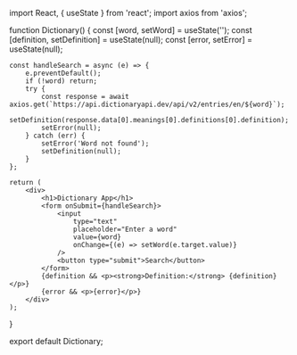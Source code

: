 ﻿import React, { useState } from 'react';
import axios from 'axios';

function Dictionary() {
    const [word, setWord] = useState('');
    const [definition, setDefinition] = useState(null);
    const [error, setError] = useState(null);

    const handleSearch = async (e) => {
        e.preventDefault();
        if (!word) return;
        try {
            const response = await axios.get(`https://api.dictionaryapi.dev/api/v2/entries/en/${word}`);
            setDefinition(response.data[0].meanings[0].definitions[0].definition);
            setError(null);
        } catch (err) {
            setError('Word not found');
            setDefinition(null);
        }
    };

    return (
        <div>
            <h1>Dictionary App</h1>
            <form onSubmit={handleSearch}>
                <input
                    type="text"
                    placeholder="Enter a word"
                    value={word}
                    onChange={(e) => setWord(e.target.value)}
                />
                <button type="submit">Search</button>
            </form>
            {definition && <p><strong>Definition:</strong> {definition}</p>}
            {error && <p>{error}</p>}
        </div>
    );
}

export default Dictionary;

